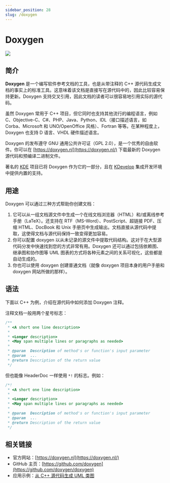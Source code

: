 ```yaml
---
sidebar_position: 28
slug: /doxygen
---
```


# Doxygen

![](https://static.getiot.tech/doxygen-logo.png#center-100)

## 简介

**Doxygen** 是一个编写软件参考文档的工具，也是从带注释的 C++ 源代码生成文档的事实上的标准工具。这意味着该文档是直接写在源代码中的，因此比较容易保持更新。Doxygen 支持交叉引用，因此文档的读者可以很容易地引用实际的源代码。

虽然 Doxygen 常用于 C++ 项目，但它同时也支持其他流行的编程语言，例如 C、Objective-C、C#、PHP、Java、Python、IDL（接口描述语言，如 Corba、Microsoft 和 UNO/OpenOffice 风格）、Fortran 等等。在某种程度上，Doxygen 也支持 D 语言、VHDL 硬件描述语言。

Doxygen 的发布遵守 GNU 通用公共许可证（GPL 2.0），是一个优秀的自由软件。你可以在 [https://doxygen.nl](https://doxygen.nl/) 下载最新的 Doxygen 源代码和预编译二进制文件。

著名的 [KDE](https://kde.org/) 项目已将 Doxygen 作为它的一部分，且在 [KDevelop](https://www.kdevelop.org/) 集成开发环境中提供内置的支持。



## 用途

Doxygen 可以通过三种方式帮助你创建文档：

1. 它可以从一组文档源文件中生成一个在线文档浏览器（HTML）和/或离线参考手册（LaTeX）。还支持在 RTF（MS-Word）、PostScript、超链接 PDF、压缩 HTML、DocBook 和 Unix 手册页中生成输出。文档直接从源代码中提取，这使得文档与源代码保持一致变得更加容易。
2. 你可以配置 doxygen 以从未记录的源文件中提取代码结构。这对于在大型源代码分发中快速找到您的方式非常有用。Doxygen 还可以通过包括依赖图、继承图和协作图等 UML 图表的方式将各种元素之间的关系可视化，这些都是自动生成的。
3. 你也可以使用 doxygen 创建普通文档（就像 doxygen 项目本身的用户手册和 doxygen 网站所做的那样）。



## 语法

下面以 C++ 为例，介绍在源代码中如何添加 Doxygen 注释。

注释文档一般用两个星号标志：

```cpp
/**
 * <A short one line description>
 *
 * <Longer description>
 * <May span multiple lines or paragraphs as needed>
 *
 * @param  Description of method's or function's input parameter
 * @param  ...
 * @return Description of the return value
 */
```

但也能像 HeaderDoc 一样使用 `*!` 的标志。例如：

```cpp
/*!
 * <A short one line description>
 *
 * <Longer description>
 * <May span multiple lines or paragraphs as needed>
 *
 * @param  Description of method's or function's input parameter
 * @param  ...
 * @return Description of the return value
 */
```



## 相关链接

- 官方网站：[https://doxygen.nl](https://doxygen.nl/)
- GitHub 主页：[https://github.com/doxygen](https://github.com/doxygen/doxygen)
- 应用示例：[从 C++ 源代码生成 UML 类图](/article/how-to-generate-uml-from-cpp-source-code/)

